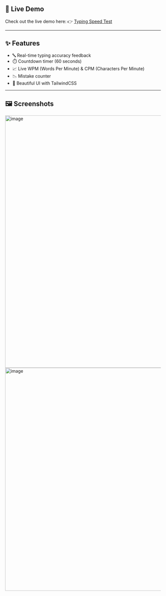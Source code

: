 
## 🔗 Live Demo
Check out the live demo here: 
👉 [Typing Speed Test](https://SUSHMITHA-V-G.github.io/Typing-speed-test/)

---

## ✨ Features

- 🔤 Real-time typing accuracy feedback  
- ⏱️ Countdown timer (60 seconds)  
- 📈 Live WPM (Words Per Minute) & CPM (Characters Per Minute)  
- 📉 Mistake counter  
- 🌈 Beautiful UI with TailwindCSS  

---

## 🖼️ Screenshots

<img width="1372" height="817" alt="image" src="https://github.com/user-attachments/assets/c6e89242-1527-40d2-a1a9-67c868d89527" />


<img width="1207" height="722" alt="image" src="https://github.com/user-attachments/assets/9e4011ab-d939-4d24-a899-0a8654782301" />




